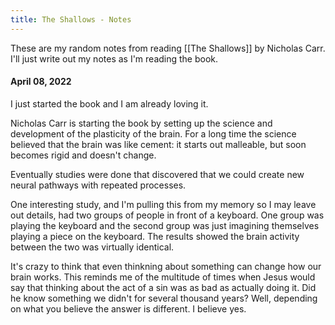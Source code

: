 ```yaml
---
title: The Shallows - Notes
---
```


These are my random notes from reading [[The Shallows]] by Nicholas Carr. I'll just write out my notes as I'm reading the book.

#### April 08, 2022

I just started the book and I am already loving it.

Nicholas Carr is starting the book by setting up the science and development of the plasticity of the brain. For a long time the science believed that the brain was like cement: it starts out malleable, but soon becomes rigid and doesn't change.

Eventually studies were done that discovered that we could create new neural pathways with repeated processes. 

One interesting study, and I'm pulling this from my memory so I may leave out details, had two groups of people in front of a keyboard. One group was playing the keyboard and the second group was just imagining themselves playing a piece on the keyboard. The results showed the brain activity between the two was virtually identical.

It's crazy to think that even thinkning about something can change how our brain works. This reminds me of the multitude of times when Jesus would say that thinking about the act of a sin was as bad as actually doing it. Did he know something we didn't for several thousand years? Well, depending on what you believe the answer is different. I believe yes.


